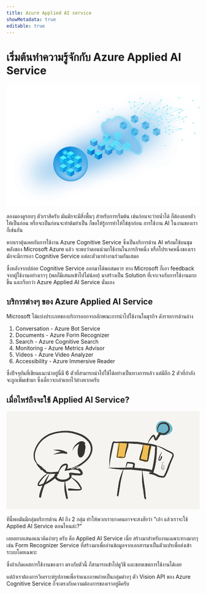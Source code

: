 ```yaml
---
title: Azure Applied AI service
showMetadata: true
editable: true
---
```


# เริ่มต้นทำความรู้จักกับ Azure Applied AI Service

![Azure Applied AI Service](azure-applied-ai-services/images/Microsoft-Azure-AI-Official-Microsoft.jpeg)

ลองมองดูรอบๆ ตัวเราสิครับ มันมักจะมีสิ่งพื้นๆ สำหรับการเริ่มต้น เช่นก่อนจะว่ายน้ำได้ ก็ต้องลอยตัวให้เป็นก่อน หรือจะเป็นก่อนจะทำต้มยำเป็น ก็ขอให้รู้การทำให้ไข่สุกก่อน การใช้งาน AI ในงานของเราก็เช่นกัน

หากเราคุ้นเคยกับการใช้งาน Azure Cognitive Service ซึ่งเป็นบริการด้าน AI พร้อมใช้บนขุมพลังของ Microsoft Azure แล้ว จะพบว่าตอนนำมาใช้งานในภารกิจหนึ่ง หรือโปรเจคหนึ่งของเรา มักจะมีการเอา Cognitive Service แต่ละตัวมาทำงานร่วมกันเสมอ 

ซึ่งหลังจากปล่อย Cognitive Service ออกมาได้พอสมควร ทาง Microsoft ก็เอา feedback จากผู้ใช้งานอย่างเราๆ (พลก็มีเสนอเข้าไปไม่น้อย) มาสร้างเป็น Solution ที่เจาะจงกับการใช้งานมากขึ้น และเรียกว่า Azure Applied AI Service นั่นเอง

## บริการต่างๆ ของ Azure Applied AI Service

Microsoft ได้แบ่งประเภทของบริการออกจากลักษณะการนำไปใช้งานในธุรกิจ ดังรายการด้านล่าง 

1. Conversation - Azure Bot Service
2. Documents - Azure Form Recognizer
3. Search - Azure Cognitive Search
4. Monitoring - Azure Metrics Advisor
5. Videos - Azure Video Analyzer
6. Accessibility - Azure Immersive Reader

ซึ่งปัจจุบันที่เขียนแนะนำอยู่นี่มี 6 ตัวที่สามารถนำไปใช้ได้อย่างเป็นทางการแล้ว แต่มีอีก 2 ตัวที่กำลังจะถูกเพิ่มเข้ามา ซึ่งเดี๋ยวจะเล่าแยกไว้ต่างหากครับ

## เมื่อไหร่ถึงจะใช้ Applied AI Service?

![when should I use Applied AI service?](azure-applied-ai-services/images/when-to-choose-ai.png)

ทีนี้พอมันมีกลุ่มบริการด้าน AI ถึง 2 กลุ่ม ทำให้พวกเราบางคนอาจจะสงสัยว่า "เอ้า แล้วเราจะใช้ Applied AI Service ตอนไหนล่ะ?"

เลยอยากเสนอแนวคิดง่ายๆ ครับ คือ Applied AI Service เนี่ย สร้างมาสำหรับงานเฉพาะทางมากๆ เช่น Form Recognizer Service ที่สร้างมาเพื่ออ่านข้อมูลจากเอกสารมาเป็นตัวแปรเพื่อส่งเข้าระบบโดยเฉพาะ

ซึ่งถ้าเกิดเคสการใช้งานของเรา ตรงกับตัวนี้ ก็สามารถเข้าไปดูวิธี และขอบเขตการใช้งานได้เลย 

แต่ถ้าเราต้องการวิเคราะห์รูปภาพเพื่อจำแนกภาพถ่ายเป็นกลุ่มต่างๆ ตัว Vision API ของ Azure Cognitive Service ก็จะตรงกับความต้องการของเราอยู่ดีครับ


